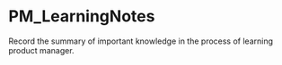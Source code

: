 # PM_LearningNotes
Record the summary of important knowledge in the process of learning product manager.
